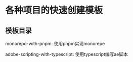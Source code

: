 # 各种项目的快速创建模板

## 模板目录

monorepo-with-pnpm: 使用pnpm实现monorepe

adobe-scripting-with-typescript: 使用typescript编写ae脚本
